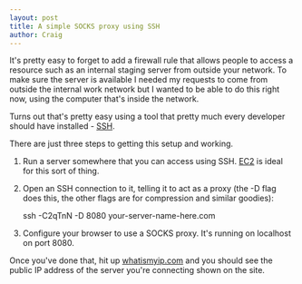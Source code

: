 ```yaml
---
layout: post
title: A simple SOCKS proxy using SSH
author: Craig
---
```


It's pretty easy to forget to add a firewall rule that allows people to access a
resource such as an internal staging server from outside your network. To make
sure the server is available I needed my requests to come from outside the
internal work network but I wanted to be able to do this right now, using the
computer that's inside the network.

Turns out that's pretty easy using a tool that pretty much every developer
should have installed - [SSH][1].

There are just three steps to getting this setup and working.

  1. Run a server somewhere that you can access using SSH.
     [EC2][2] is ideal for this sort of thing.

  2. Open an SSH connection to it, telling it to act as a proxy (the -D flag
     does this, the other flags are for compression and similar goodies):

       ssh -C2qTnN -D 8080 your-server-name-here.com

  3. Configure your browser to use a SOCKS proxy. It's running on localhost on
     port 8080.

Once you've done that, hit up [whatismyip.com][3] and you should see the public
IP address of the server you're connecting shown on the site.

[1]: http://openssh.com/
[2]: http://aws.amazon.com/ec2/
[3]: http://whatismyip.com/
